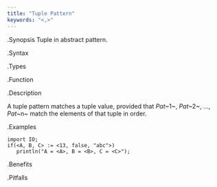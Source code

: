 ```yaml
---
title: "Tuple Pattern"
keywords: "<,>"
---
```


.Synopsis
Tuple in abstract pattern.

.Syntax

.Types

.Function

.Description

A tuple pattern matches a tuple value, provided that _Pat_~1~, _Pat_~2~, ..., _Pat_~n~  match the elements of that tuple in order.

.Examples
```rascal-shell
import IO;
if(<A, B, C> := <13, false, "abc">)
   println("A = <A>, B = <B>, C = <C>");
```

.Benefits

.Pitfalls

